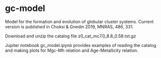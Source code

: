 # gc-model
  Model for the formation and evolution of globular cluster systems. 
  Current version is published in Choksi &amp; Gnedin 2019, MNRAS, 486, 331.

Download and unzip the catalog file z0_cat_mc7.0_8.8_0.58.txt.gz

Jupiter notebook gc_model.ipynb provides examples of reading the catalog
and making plots for Mgc-Mh relation and Age-Metallicity relation.
